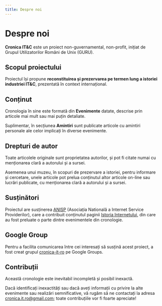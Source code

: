 ```yaml
---
title: Despre noi
---
```


# Despre noi

**Cronica IT&C** este un proiect non-guvernamental, non-profit, inițiat de
Grupul Utilizatorilor Români de Unix (GURU).

## Scopul proiectului

Proiectul își propune **reconstituirea și prezervarea pe termen lung
a istoriei industriei IT&C**, prezentată în context internațional.

## Conținut

Cronologia în sine este formată din **Evenimente** datate, descrise
prin articole mai mult sau mai puțin detaliate.

Suplimentar, în secțiunea **Amintiri** sunt publicate articole cu amintiri
personale ale celor implicați în diverse evenimente.

## Drepturi de autor

Toate articolele originale sunt proprietatea autorilor, și pot fi citate
numai cu menționarea clară a autorului și a sursei.

Asemenea unui muzeu, în scopuri de prezervare a istoriei,
pentru informare și cercetare, unele articole pot prelua conținutul
altor articole on-line sau lucrări publicate,
cu menționarea clară a autorului și a sursei.

## Susținători

Proiectul are susținerea [ANISP](https://www.anisp.ro)
(Asociația Natională a Internet Service Providerilor),
care a contribuit conținutul paginii
[Istoria Internetului](https://rite.org.ro/istoria-internetului/), din care
au fost preluate o parte dintre evenimentele din cronologie.

## Google Group

Pentru a facilita comunicarea între cei interesați să susțină acest proiect,
a fost creat grupul
[cronica-it-ro](https://groups.google.com/g/cronica-it-ro)
pe Google Groups.

## Contribuții

Această cronologie este inevitabil incompletă și posibil inexactă.

Dacă identificați inexactități sau dacă aveți informații cu privire la
alte evenimente sau realizări semnificative,
vă rugăm să ne contactați la adresa
[cronica.it.ro@gmail.com](mailto:cronica.it.ro@gmail.com);
toate contribuțiile vor fi foarte apreciate!
